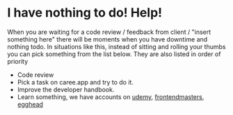 # I have nothing to do! Help!

When you are waiting for a code review / feedback from client / "insert something here" there will be moments when you have downtime and nothing todo. In situations like this, instead of sitting and rolling your thumbs you can pick something from the list below. They are also listed in order of priority

- Code review
- Pick a task on caree.app and try to do it.
- Improve the developer handbook.
- Learn something, we have accounts on [udemy](https://udemy.com), [frontendmasters](https://frontendmasters.com), [egghead](https://egghead.io)

